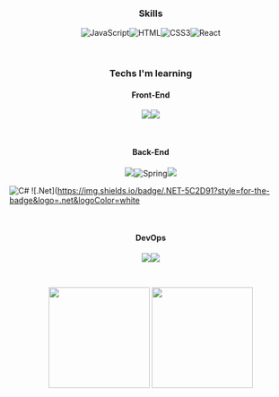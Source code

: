 <h3 align="center">Skills</h3>
<p align="center"><img alt="JavaScript" src ="https://img.shields.io/badge/JavaScript-F7DF1E.svg?&style=flat-square&logo=JavaScript&logoColor=white"/><img alt="HTML" src ="https://img.shields.io/badge/HTML-E34F26.svg?&style=flat-square&logo=HTML5&logoColor=white"/><img alt="CSS3" src ="https://img.shields.io/badge/CSS3-FF9933.svg?&style=flat-square&logo=CSS3&logoColor=white"/><img alt="React" src ="https://img.shields.io/badge/React-61DAFB.svg?&style=flat-square&logo=React&logoColor=white"/></p>
<br/>

<h3 align="center">Techs I'm learning</h3>
<h4 align="center">Front-End</h4>
<p align="center"><img src="https://img.shields.io/badge/Typescript-3178C6?style=flat-square&logo=Typescript&logoColor=white"/><img src="https://img.shields.io/badge/Next.js-000000?style=flat-square&logo=Next.js&logoColor=white"/></p>
<br/>
<h4 align="center">Back-End</h4>
<p align="center"><img src="https://img.shields.io/badge/JAVA-007396?style=flat-square&logo=JAVA&logoColor=white" /><img alt="Spring" src ="https://img.shields.io/badge/Spring-6DB33F.svg?&style=flat-square&logo=Spring&logoColor=white"/><img src="https://img.shields.io/badge/SpringBoot-6DB33F?style=flat-square&logo=SpringBoot&logoColor=white" /></p>

![C#](https://img.shields.io/badge/c%23-%23239120.svg?style=for-the-badge&logo=csharp&logoColor=white)
![.Net](https://img.shields.io/badge/.NET-5C2D91?style=for-the-badge&logo=.net&logoColor=white

<br/>
<h4 align="center">DevOps</h4>
<p align="center"><img src="https://img.shields.io/badge/Docker-2496ED?style=flat-square&logo=Docker&logoColor=white"/><img src="https://img.shields.io/badge/Kubernetes-326CE5?style=flat-square&logo=Kubernetes&logoColor=white" /></p>

<br/>
<p align="center">
<a href="https://github.com/hyehye225"><img align="center" style="height:180px" src="https://github-readme-stats.vercel.app/api?username=hyehye225&show_icons=true&theme=shadow_green&hide_border=true" /></a>
<a href="https://github.com/hyehye225"><img align="center" style="height:180px" src="https://github-readme-stats.vercel.app/api/top-langs/?username=hyehye225&layout=compact&theme=shadow_green&hide_border=true" /></a></p>


